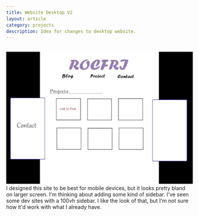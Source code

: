 ```yaml
---
title: Website Desktop V2
layout: article
category: projects
description: Idea for changes to desktop website.
---
```

<br>
<center><img src="/img/desktopdesignV1.jpg"></center>
I designed this site to be best for mobile devices, but it looks pretty bland on larger screen. I'm thinking about adding some kind of sidebar. I've seen some dev sites with a 100vh sidebar. I like the look of that, but I'm not sure how it'd work with what I already have.
